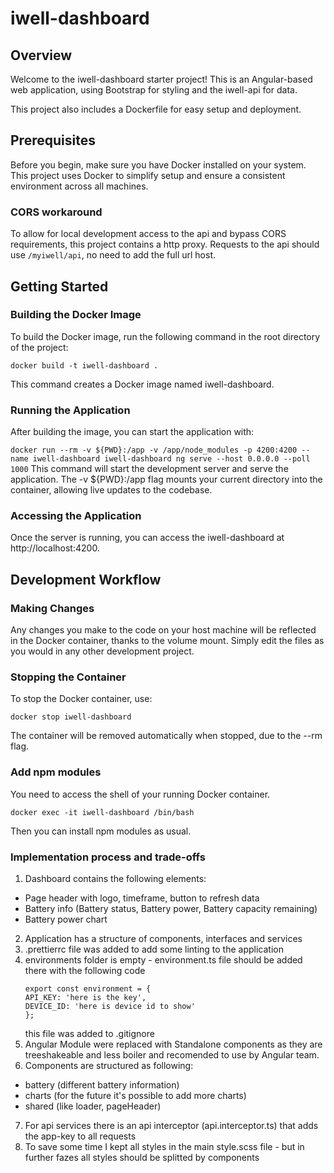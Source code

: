 # iwell-dashboard

## Overview

Welcome to the iwell-dashboard starter project! This is an Angular-based web application, using Bootstrap for styling and the iwell-api for data.

This project also includes a Dockerfile for easy setup and deployment.

## Prerequisites

Before you begin, make sure you have Docker installed on your system. This project uses Docker to simplify setup and ensure a consistent environment across all machines.

### CORS workaround

To allow for local development access to the api and bypass CORS requirements, this project contains a http proxy.
Requests to the api should use `/myiwell/api`, no need to add the full url host.

## Getting Started

### Building the Docker Image

To build the Docker image, run the following command in the root directory of the project:

`docker build -t iwell-dashboard .`

This command creates a Docker image named iwell-dashboard.

### Running the Application

After building the image, you can start the application with:

`docker run --rm -v ${PWD}:/app -v /app/node_modules -p 4200:4200 --name iwell-dashboard iwell-dashboard ng serve --host 0.0.0.0 --poll 1000`
This command will start the development server and serve the application. The -v ${PWD}:/app flag mounts your current directory into the container, allowing live updates to the codebase.

### Accessing the Application

Once the server is running, you can access the iwell-dashboard at http://localhost:4200.

## Development Workflow

### Making Changes

Any changes you make to the code on your host machine will be reflected in the Docker container, thanks to the volume mount. Simply edit the files as you would in any other development project.

### Stopping the Container

To stop the Docker container, use:

`docker stop iwell-dashboard`

The container will be removed automatically when stopped, due to the --rm flag.

### Add npm modules

You need to access the shell of your running Docker container.

`docker exec -it iwell-dashboard /bin/bash`

Then you can install npm modules as usual.

### Implementation process and trade-offs

1. Dashboard contains the following elements:

- Page header with logo, timeframe, button to refresh data
- Battery info (Battery status, Battery power, Battery capacity remaining)
- Battery power chart

2. Application has a structure of components, interfaces and services
3. .prettierrc file was added to add some linting to the application
4. environments folder is empty - environment.ts file should be added there with the following code
   ```
   export const environment = {
   API_KEY: 'here is the key',
   DEVICE_ID: 'here is device id to show'
   };
   ```
   this file was added to .gitignore
5. Angular Module were replaced with Standalone components as they are treeshakeable and less boiler and recomended to use by Angular team.
6. Components are structured as following:

- battery (different battery information)
- charts (for the future it's possible to add more charts)
- shared (like loader, pageHeader)

7. For api services there is an api interceptor (api.interceptor.ts) that adds the app-key to all requests
8. To save some time I kept all styles in the main style.scss file - but in further fazes all styles should be splitted by components
